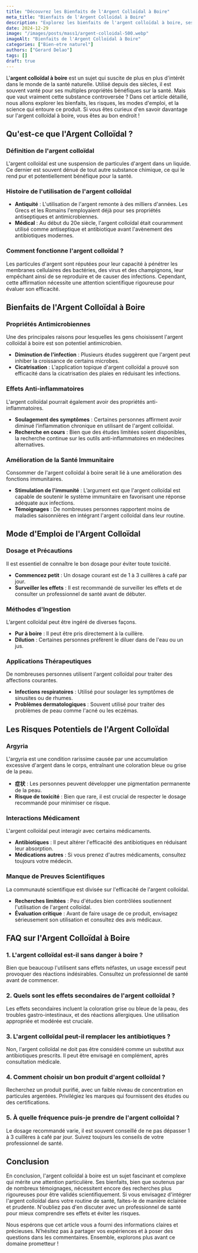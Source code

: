 ```yaml
---
title: "Découvrez les Bienfaits de l'Argent Colloïdal à Boire"
meta_title: "Bienfaits de l'Argent Colloïdal à Boire"
description: "Explorez les bienfaits de l'argent colloïdal à boire, ses propriétés et son utilisation pour une santé optimale."
date: 2024-12-29
image: "/images/posts/mass1/argent-colloidal-500.webp"
imageAlt: "Bienfaits de l'Argent Colloïdal à Boire"
categories: ["Bien-etre naturel"]
authors: ["Gerard Delao"]
tags: []
draft: true
---
```


L'**argent colloïdal à boire** est un sujet qui suscite de plus en plus d'intérêt dans le monde de la santé naturelle. Utilisé depuis des siècles, il est souvent vanté pour ses multiples propriétés bénéfiques sur la santé. Mais que vaut vraiment cette substance controversée ? Dans cet article détaillé, nous allons explorer les bienfaits, les risques, les modes d'emploi, et la science qui entoure ce produit. Si vous êtes curieux d'en savoir davantage sur l'argent colloïdal à boire, vous êtes au bon endroit !

## Qu'est-ce que l'Argent Colloïdal ?

### Définition de l'argent colloïdal

L'argent colloïdal est une suspension de particules d'argent dans un liquide. Ce dernier est souvent dénué de tout autre substance chimique, ce qui le rend pur et potentiellement bénéfique pour la santé.

### Histoire de l'utilisation de l'argent colloïdal

- **Antiquité** : L'utilisation de l'argent remonte à des milliers d'années. Les Grecs et les Romains l'employaient déjà pour ses propriétés antiseptiques et antimicrobiennes.
- **Médical** : Au début du 20e siècle, l'argent colloïdal était couramment utilisé comme antiseptique et antibiotique avant l'avènement des antibiotiques modernes.

### Comment fonctionne l'argent colloïdal ?

Les particules d'argent sont réputées pour leur capacité à pénétrer les membranes cellulaires des bactéries, des virus et des champignons, leur empêchant ainsi de se reproduire et de causer des infections. Cependant, cette affirmation nécessite une attention scientifique rigoureuse pour évaluer son efficacité.

## Bienfaits de l'Argent Colloïdal à Boire

### Propriétés Antimicrobiennes

Une des principales raisons pour lesquelles les gens choisissent l'argent colloïdal à boire est son potentiel antimicrobien.

- **Diminution de l'infection** : Plusieurs études suggèrent que l'argent peut inhiber la croissance de certains microbes.
- **Cicatrisation** : L'application topique d'argent colloïdal a prouvé son efficacité dans la cicatrisation des plaies en réduisant les infections.

### Effets Anti-inflammatoires

L'argent colloïdal pourrait également avoir des propriétés anti-inflammatoires.

- **Soulagement des symptômes** : Certaines personnes affirment avoir diminué l’inflammation chronique en utilisant de l'argent colloïdal.
- **Recherche en cours** : Bien que des études limitées soient disponibles, la recherche continue sur les outils anti-inflammatoires en médecines alternatives.

### Amélioration de la Santé Immunitaire

Consommer de l'argent colloïdal à boire serait lié à une amélioration des fonctions immunitaires.

- **Stimulation de l'immunité** : L’argument est que l'argent colloïdal est capable de soutenir le système immunitaire en favorisant une réponse adéquate aux infections.
- **Témoignages** : De nombreuses personnes rapportent moins de maladies saisonnières en intégrant l'argent colloïdal dans leur routine.

## Mode d'Emploi de l'Argent Colloïdal

### Dosage et Précautions

Il est essentiel de connaître le bon dosage pour éviter toute toxicité.

- **Commencez petit** : Un dosage courant est de 1 à 3 cuillères à café par jour.
- **Surveiller les effets** : Il est recommandé de surveiller les effets et de consulter un professionnel de santé avant de débuter.

### Méthodes d'Ingestion

L’argent colloïdal peut être ingéré de diverses façons.

- **Pur à boire** : Il peut être pris directement à la cuillère.
- **Dilution** : Certaines personnes préfèrent le diluer dans de l'eau ou un jus.

### Applications Thérapeutiques

De nombreuses personnes utilisent l'argent colloïdal pour traiter des affections courantes.

- **Infections respiratoires** : Utilisé pour soulager les symptômes de sinusites ou de rhumes.
- **Problèmes dermatologiques** : Souvent utilisé pour traiter des problèmes de peau comme l'acné ou les eczémas.

## Les Risques Potentiels de l'Argent Colloïdal

### Argyria

L'argyria est une condition rarissime causée par une accumulation excessive d'argent dans le corps, entraînant une coloration bleue ou grise de la peau.

- **症状** : Les personnes peuvent développer une pigmentation permanente de la peau.
- **Risque de toxicité** : Bien que rare, il est crucial de respecter le dosage recommandé pour minimiser ce risque.

### Interactions Médicament

L'argent colloïdal peut interagir avec certains médicaments.

- **Antibiotiques** : Il peut altérer l'efficacité des antibiotiques en réduisant leur absorption.
- **Médications autres** : Si vous prenez d'autres médicaments, consultez toujours votre médecin.

### Manque de Preuves Scientifiques

La communauté scientifique est divisée sur l'efficacité de l'argent colloïdal.

- **Recherches limitées** : Peu d'études bien contrôlées soutiennent l'utilisation de l'argent colloïdal.
- **Évaluation critique** : Avant de faire usage de ce produit, envisagez sérieusement son utilisation et consultez des avis médicaux.

## FAQ sur l'Argent Colloïdal à Boire

### 1. L'argent colloïdal est-il sans danger à boire ?

Bien que beaucoup l'utilisent sans effets néfastes, un usage excessif peut provoquer des réactions indésirables. Consultez un professionnel de santé avant de commencer.

### 2. Quels sont les effets secondaires de l'argent colloïdal ?

Les effets secondaires incluent la coloration grise ou bleue de la peau, des troubles gastro-intestinaux, et des réactions allergiques. Une utilisation appropriée et modérée est cruciale.

### 3. L'argent colloïdal peut-il remplacer les antibiotiques ?

Non, l'argent colloïdal ne doit pas être considéré comme un substitut aux antibiotiques prescrits. Il peut être envisagé en complément, après consultation médicale.

### 4. Comment choisir un bon produit d'argent colloïdal ?

Recherchez un produit purifié, avec un faible niveau de concentration en particules argentées. Privilégiez les marques qui fournissent des études ou des certifications.

### 5. À quelle fréquence puis-je prendre de l'argent colloïdal ?

Le dosage recommandé varie, il est souvent conseillé de ne pas dépasser 1 à 3 cuillères à café par jour. Suivez toujours les conseils de votre professionnel de santé.

## Conclusion

En conclusion, l'argent colloïdal à boire est un sujet fascinant et complexe qui mérite une attention particulière. Ses bienfaits, bien que soutenus par de nombreux témoignages, nécessitent encore des recherches plus rigoureuses pour être validés scientifiquement. Si vous envisagez d'intégrer l'argent colloïdal dans votre routine de santé, faites-le de manière éclairée et prudente. N'oubliez pas d'en discuter avec un professionnel de santé pour mieux comprendre ses effets et éviter les risques.

Nous espérons que cet article vous a fourni des informations claires et précieuses. N’hésitez pas à partager vos expériences et à poser des questions dans les commentaires. Ensemble, explorons plus avant ce domaine prometteur !

